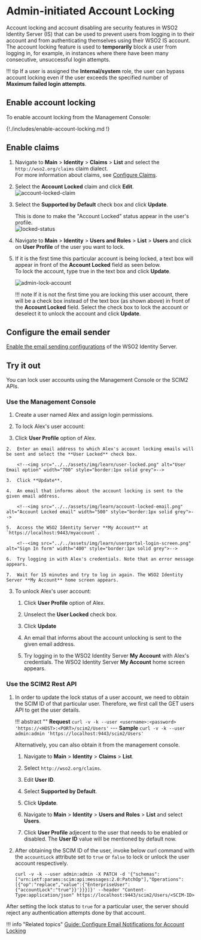 # Admin-initiated Account Locking

Account locking and account disabling are security features in WSO2 Identity Server (IS) that can be used to prevent users from logging in to their account and from authenticating themselves using their WSO2 IS account. The account locking feature is used to **temporarily** block a user from logging in, for example, in instances where there have been many consecutive, unsuccessful login attempts.

!!! tip
	 If a user is assigned the **Internal/system** role, the user can bypass account locking even if the user exceeds the specified number of **Maximum failed login attempts**.

## Enable account locking

To enable account locking from the Management Console:

{!./includes/enable-account-locking.md !}
    
## Enable claims

1.  Navigate to **Main** > **Identity** > **Claims** > **List** and select the `http://wso2.org/claims` claim dialect.  
    For more information about claims, see [Configure Claims]({{base_path}}/guides/dialects/configure-claims/).
2.  Select the **Account Locked** claim and click **Edit**.  
    ![account-locked-claim]({{base_path}}/assets/img/guides/account-locked-claim.png) 
3.  Select the **Supported by Default** check box and click **Update**.

    This is done to make the "Account Locked" status appear in the
    user's profile.  
    ![locked-status]({{base_path}}/assets/img/guides/locked-status.png)
   
4.  Navigate to **Main** > **Identity** > **Users and Roles** > **List** > **Users** and click on **User Profile** of the user you want to lock.
5.  If it is the first time this particular account is being locked, a
    text box will appear in front of the **Account Locked** field as
    seen below.  
    To lock the account, type true in the text box and click **Update**.

    ![admin-lock-account]({{base_path}}/assets/img/guides/admin-lock-account.png)

    !!! note
        If it is not the first time you are locking this user account, there
      will be a check box instead of the text box (as shown above) in front of
      the **Account Locked** field. Select the check box to lock the account
      or deselect it to unlock the account and click **Update**.

## Configure the email sender

[Enable the email sending configurations]({{base_path}}/deploy/configure-email-sending) of the WSO2 Identity Server.

## Try it out

You can lock user accounts using the Management Console or the SCIM2 APIs.

### Use the Management Console

1. Create a user named Alex and assign login permissions.
2.	To lock Alex's user account:

   1. Click **User Profile** option of Alex.

		<!--<img src="../../assets/img/learn/user-profile-option.png" alt="User Profile option" width="700" style="border:1px solid grey">-->

	2.	Enter an email address to which Alex's account locking emails will be sent and select the **User Locked** check box.

		<!--<img src="../../assets/img/learn/user-locked.png" alt="User Email option" width="700" style="border:1px solid grey">-->

	3. 	Click **Update**. 

	4.	An email that informs about the account locking is sent to the given email address.		

		<!--<img src="../../assets/img/learn/account-locked-email.png" alt="Account Locked email" width="500" style="border:1px solid grey">-->

	5.	Access the WSO2 Identity Server **My Account** at `https://localhost:9443/myaccount`.

		<!--<img src="../../assets/img/learn/userportal-login-screen.png" alt="Sign In form" width="400" style="border:1px solid grey">-->	

	6.	Try logging in with Alex's credentials. Note that an error message appears.

	7.	Wait for 15 minutes and try to log in again. The WSO2 Identity Server **My Account** home screen appears.  

3. To unlock Alex's user account:

	1.	Click **User Profile** option of Alex.

	2.	Unselect the **User Locked** check box.

	3.	Click **Update**

	4.	An email that informs about the account unlocking is sent to the given email address.

		<!--<img src="../../assets/img/learn/account-unlocked-email.png" alt="Account Unlocked email" width="500" style="border:1px solid grey">-->

	5.	Try logging in to the WSO2 Identity Server **My Account** with Alex's credentials. The WSO2 Identity Server **My Account** home screen appears.

### Use the SCIM2 Rest API

1. In order to update the lock status of a user account, we need to obtain the SCIM ID of that particular user. Therefore, we first call the GET users API to get the user details.

    !!! abstract ""
        **Request**
        ```
        curl -v -k --user <username>:<password> 'https://<HOST>:<PORT>/scim2/Users'
        ```
        ---
        **Sample**
        ```
        curl -v -k --user admin:admin 'https://localhost:9443/scim2/Users'
        ```

	Alternatively, you can also obtain it from the management console. 

	1.	Navigate to **Main** > **Identity** > **Claims** > **List**. 

	2.	Select `http://wso2.org/claims`. 

	3.	Edit **User ID**. 

	4.	Select **Supported by Default**. 

	5.	Click **Update**. 

	6.	Navigate to **Main** > **Identity** > **Users and Roles** > **List** and select **Users**. 

	7.	Click **User Profile** adjecent to the user that needs to be enabled or disabled. The **User ID** value will be mentioned by default now. 

2. After obtaining the SCIM ID of the user, invoke below curl command with the `accountLock` attribute set to `true` or `false` to lock or unlock the user account respectively.

	```curl 
	curl -v -k --user admin:admin -X PATCH -d '{"schemas":["urn:ietf:params:scim:api:messages:2.0:PatchOp"],"Operations":[{"op":"replace","value":{"EnterpriseUser":{"accountLock":"true"}}'}}}]}' --header "Content-Type:application/json" https://localhost:9443/scim2/Users/<SCIM-ID>
	```

After setting the lock status to `true` for a particular user, the server should reject any authentication attempts done by that account.

<!--

## Lock user accounts using SOAP

An administrative user (with the permission level /permission/admin/configure/security/usermgt/users ) can lock a user account using the `RemoteUserStoreManagerService`. You can use the `setUserClaimValues` operation to achieve this. The following request is a sample SOAP request that can be sent to the `RemoteUserStoreManagerService` to lock a user account.

```curl 
<soapenv:Envelope xmlns:soapenv="http://schemas.xmlsoap.org/soap/envelope/" xmlns:ser="http://service.ws.um.carbon.wso2.org" xmlns:xsd="http://common.mgt.user.carbon.wso2.org/xsd">
   <soapenv:Header/>
   <soapenv:Body>
      <ser:setUserClaimValues>
         <!--Optional:--\>
         <ser:userName>test</ser:userName>
         <!--Zero or more repetitions:--\>
         <ser:claims>
            <!--Optional:--\>
            <xsd:claimURI>http://wso2.org/claims/identity/accountLocked</xsd:claimURI>
            <!--Optional:--\>
            <xsd:value>true</xsd:value>
         </ser:claims>
         <!--Optional:--\>
         <ser:profileName>default</ser:profileName>
      </ser:setUserClaimValues>
   </soapenv:Body>
</soapenv:Envelope>
```

## Unlock user accounts using SOAP

Similarly, you can use the `setUserClaimValues` operation, `RemoteUserStoreManagerService` AdminService to unlock a locked user account. The following request is a sample SOAP request that can be sent to the `RemoteUserStoreManagerService` to unlock a user account.

```curl
<soapenv:Envelope xmlns:soapenv="http://schemas.xmlsoap.org/soap/envelope/" xmlns:ser="http://service.ws.um.carbon.wso2.org" xmlns:xsd="http://common.mgt.user.carbon.wso2.org/xsd">
   <soapenv:Header/>
   <soapenv:Body>
      <ser:setUserClaimValues>
         <!--Optional:--\>
         <ser:userName>test</ser:userName>
         <!--Zero or more repetitions:--\>
         <ser:claims>
            <!--Optional:--\>
            <xsd:claimURI>http://wso2.org/claims/identity/accountLocked</xsd:claimURI>
            <!--Optional:--\>
            <xsd:value>false</xsd:value>
         </ser:claims>
         <!--Optional:--\>
         <ser:profileName>default</ser:profileName>
      </ser:setUserClaimValues>
   </soapenv:Body>
</soapenv:Envelope>
```
-->

!!! info "Related topics"
	[Guide: Configure Email Notifications for Account Locking]({{base_path}}/guides/tenants/email-account-locking)
    <!--- [Concept: Account Locking](TODO:link-to-concept)-->
    <!-- [Guide: Configure Email Notifications](TODO:link-to-guide)-->

